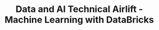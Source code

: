 ---
state: TX
region: DFW
title: Data and AI Technical Airlift - Machine Learning with DataBricks
event_url: https://www.microsoftevents.com/profile/form/index.cfm?PKformID=0x4966278abcd
start_date: 2018-10-29
end_date: 2018-10-31
cost: Free
topics: [ azure, dataai, microsoft ]
---